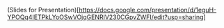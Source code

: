 (Slides for Presentation)[https://docs.google.com/presentation/d/1eguH-YPOQq4IETPkLYoOSwVOjqGENRlV230CGpvZWFI/edit?usp=sharing]
